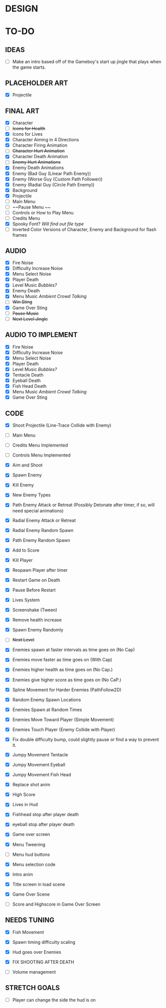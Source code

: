 # DESIGN

# TO-DO

## IDEAS
- [ ] Make an intro based off of the Gameboy's start up jingle that plays when the game starts.

## PLACEHOLDER ART
- [x] Projectile

## FINAL ART
- [x] Character
- [ ] ~~Icons for Health~~
- [x] Icons for Lives
- [x] Character Aiming in 4 Directions
- [x] Character Firing Animation
- [ ] ~~Character Hurt Animation~~
- [x] Character Death Animation
- [ ] ~~Enemy Hurt Animations~~
- [x] Enemy Death Animations
- [x] Enemy (Bad Guy (Linear Path Enemy))
- [x] Enemy (Worse Guy (Custom Path Follower))
- [x] Enemy (Radial Guy (Circle Path Enemy))
- [x] Background 
- [x] Projectile 
- [ ] Main Menu 
- [ ] ~~Pause Menu ~~
- [ ] Controls or How to Play Menu 
- [ ] Credits Menu 
- [x] Spooky Font? *Will find out file type*
- [ ] Inverted Color Versions of Character, Enemy and Background for flash frames

## AUDIO
- [x] Fire Noise
- [x] Difficulty Increase Noise
- [x] Menu Select Noise
- [x] Player Death
- [x] Level Music *Bubbles?*
- [x] Enemy Death
- [x] Menu Music *Ambient Crowd Talking*
- [ ] ~~Win Sting~~
- [x] Game Over Sting
- [ ] ~~Pause Music~~
- [ ] ~~Next Level Jingle~~

## AUDIO TO IMPLEMENT
- [x] Fire Noise
- [x] Difficulty Increase Noise
- [x] Menu Select Noise
- [x] Player Death
- [x] Level Music *Bubbles?*
- [x] Tentacle Death
- [x] Eyeball Death
- [x] Fish Head Death
- [x] Menu Music *Ambient Crowd Talking*
- [x] Game Over Sting

## CODE
- [x] Shoot Projectile (Line-Trace Collide with Enemy)
- [ ] Main Menu
- [ ] Credits Menu Implemented
- [ ] Controls Menu Implemented
- [x] Aim and Shoot 
- [x] Spawn Enemy
- [x] Kill Enemy
- [x] New Enemy Types
- [x] Path Enemy Attack or Retreat (Possibly Detonate after timer, if so, will need special animations)
- [x] Radial Enemy Attack or Retreat
- [x] Radial Enemy Random Spawn
- [x] Path Enemy Random Spawn
- [x] Add to Score
- [x] Kill Player 
- [x] Respawn Player after timer
- [x] Restart Game on Death
- [x] Pause Before Restart
- [x] Lives System
- [x] Screenshake (Tween)
- [x] Remove health increase
- [x] Spawn Enemy Randomly
- [ ] ~~Next Level~~
- [x] Enemies spawn at faster intervals as time goes on (No Cap)
- [x] Enemies move faster as time goes on (With Cap)
- [x] Enemies higher health as time goes on (No Cap.)
- [x] Enemies give higher score as time goes on (No CaP.)
- [x] Spline Movement for Harder Enemies (PathFollow2D)
- [x] Random Enemy Spawn Locations
- [x] Enemies Spawn at Random Times
- [x] Enemies Move Toward Player (Simple Movement)
- [x] Enemies Touch Player (Enemy Collide with Player)
- [x] Fix double difficulty bump, could slightly pause or find a way to prevent it.
- [x] Jumpy Movement Tentacle
- [x] Jumpy Movement Eyeball
- [x] Jumpy Movement Fish Head
- [x] Replace shot anim
- [x] High Score
- [x] Lives in Hud
- [x] Fishhead stop after player death
- [x] eyeball stop after player death
- [x] Game over screen
- [x] Menu Tweening
- [ ] Menu hud buttons
- [x] Menu selection code
- [x] Intro anim 
- [x] Title screen in load scene 
- [x] Game Over Scene 
- [ ] Score and Highscore in Game Over Screen



## NEEDS TUNING
- [x] Fish Movement
- [x] Spawn timing difficulty scaling
- [x] Hud goes over Enemies
- [x] FIX SHOOTING AFTER DEATH
- [ ] Volume management


## STRETCH GOALS
- [ ] Player can change the side the hud is on

